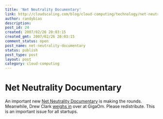 ```yaml
---
title: 'Net Neutrality Documentary'
link: http://cloudscaling.com/blog/cloud-computing/technology/net-neutrality-documentary/
author: randybias
description: 
post_id: 24
created: 2007/02/26 20:03:15
created_gmt: 2007/02/26 20:03:15
comment_status: open
post_name: net-neutrality-documentary
status: publish
post_type: post
layout: post
category: cloud-computing
---
```


# Net Neutrality Documentary

An important new [Net Neutrality Documentary](http://foureyedmonsters.com/neutrality/) is making the rounds. Meanwhile, Drew Clark [weighs in](http://feeds.feedburner.com/~r/OmMalik/~3/96355466/) over at GigaOm. Please redistribute. This is an important issue for all startups.